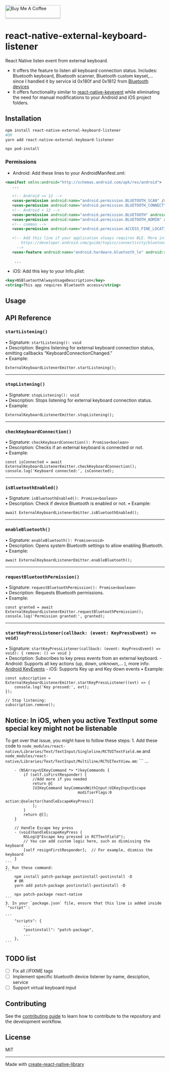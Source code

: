 <a href="https://buymeacoffee.com/bdtren" target="_blank"><img src="https://www.buymeacoffee.com/assets/img/custom_images/orange_img.png" alt="Buy Me A Coffee" style="height: 41px !important;width: 174px !important;box-shadow: 0px 3px 2px 0px rgba(190, 190, 190, 0.5) !important;-webkit-box-shadow: 0px 3px 2px 0px rgba(190, 190, 190, 0.5) !important;" ></a>


# react-native-external-keyboard-listener

React Native listen event from external keyboard.
- It offers the feature to listen all keyboard connection status. Includes: Bluetooth keyboard, Bluetooth scanner, Bluetooth custom keyset,... since I handled it by service id 0x180f and 0x1812 from [Bluetooth devices](https://www.bluetooth.com/wp-content/uploads/Files/Specification/Assigned_Numbers.html)
- It offers functionality similar to [react-native-keyevent](https://github.com/kevinejohn/react-native-keyevent) while eliminating the need for manual modifications to your Android and iOS project folders.  

## Installation

```sh
npm install react-native-external-keyboard-listener 
#OR
yarn add react-native-external-keyboard-listener

npx pod-install
```

### Permissions

- Android: Add these lines to your AndroidManifest.xml:
```xml
<manifest xmlns:android="http://schemas.android.com/apk/res/android">
   ...

   <!-- Android >= 12 -->
   <uses-permission android:name="android.permission.BLUETOOTH_SCAN" />
   <uses-permission android:name="android.permission.BLUETOOTH_CONNECT" />
   <!-- Android < 12 -->
   <uses-permission android:name="android.permission.BLUETOOTH" android:maxSdkVersion="30" />
   <uses-permission android:name="android.permission.BLUETOOTH_ADMIN" android:maxSdkVersion="30" />
   <!-- common -->
   <uses-permission android:name="android.permission.ACCESS_FINE_LOCATION" android:maxSdkVersion="30" />

   <!-- Add this line if your application always requires BLE. More info can be found on:
       https://developer.android.com/guide/topics/connectivity/bluetooth-le.html#permissions
     -->
   <uses-feature android:name="android.hardware.bluetooth_le" android:required="true"/>

    ...
```

- iOS: Add this key to your Info.plist:
```xml
<key>NSBluetoothAlwaysUsageDescription</key>
<string>This app requires Bluetooth access</string>
```

## Usage

## API Reference

### `startListening()`
• Signature: `startListening(): void`  
• Description: Begins listening for external keyboard connection status, emitting callbacks “KeyboardConnectionChanged.”  
• Example:  
```tsx
ExternalKeyboardListenerEmitter.startListening();
```

---

### `stopListening()`
• Signature: `stopListening(): void`  
• Description: Stops listening for external keyboard connection status.  
• Example:  
```tsx
ExternalKeyboardListenerEmitter.stopListening();
```

---

### `checkKeyboardConnection()`
• Signature: `checkKeyboardConnection(): Promise<boolean>`  
• Description: Checks if an external keyboard is connected or not.  
• Example:  
```tsx
const isConnected = await ExternalKeyboardListenerEmitter.checkKeyboardConnection();
console.log('Keyboard connected:', isConnected);
```

---

### `isBluetoothEnabled()`
• Signature: `isBluetoothEnabled(): Promise<boolean>`  
• Description: Check if device Bluetooth is enabled or not.
• Example:  
```tsx
await ExternalKeyboardListenerEmitter.isBluetoothEnabled();
```

---

### `enableBluetooth()`
• Signature: `enableBluetooth(): Promise<void>`  
• Description: Opens system Bluetooth settings to allow enabling Bluetooth.  
• Example:  
```tsx
await ExternalKeyboardListenerEmitter.enableBluetooth();
```

---

### `requestBluetoothPermission()`
• Signature: `requestBluetoothPermission(): Promise<boolean>`  
• Description: Requests Bluetooth permissions.  
• Example:  
```tsx
const granted = await ExternalKeyboardListenerEmitter.requestBluetoothPermission();
console.log('Permission granted:', granted);
```

---

### `startKeyPressListener(callback: (event: KeyPressEvent) => void)`
• Signature: `startKeyPressListener(callback: (event: KeyPressEvent) => void): { remove: () => void }`  
• Description: Subscribes to key press events from an external keyboard.
    - Android: Supports all key actions (up, down, unknown,... ), more info: [Android KeyEvents](https://developer.android.com/reference/android/view/KeyEvent)
    - iOS: Supports Key up and Key down events
• Example:  
```tsx
const subscription = ExternalKeyboardListenerEmitter.startKeyPressListener((evt) => {
    console.log('Key pressed:', evt);
});

// Stop listening:
subscription.remove();
```

## Notice: In iOS, when you active TextInput some special key might not be listenable
To get over that issue, you might have to follow these steps:
    1. Add these code to `node_modules/react-native/Libraries/Text/TextInput/Singleline/RCTUITextField.mm` and `node_modules/react-native/Libraries/Text/TextInput/Multiline/RCTUITextView.mm`:
    ```
        ...

        - (NSArray<UIKeyCommand *> *)keyCommands {
            if (self.isFirstResponder) {
                //Add more if you needed
                return @[
                [UIKeyCommand keyCommandWithInput:UIKeyInputEscape
                                    modifierFlags:0
                                            action:@selector(handleEscapeKeyPress)]
                ];
            }
            return @[];
        }

        // Handle Escape key press
        - (void)handleEscapeKeyPress {
            NSLog(@"Escape key pressed in RCTTextField");
            // You can add custom logic here, such as dismissing the keyboard
            [self resignFirstResponder];  // For example, dismiss the keyboard
        }
    ```
    2. Run these command:
    ```
        npm install patch-package postinstall-postinstall -D
        # OR
        yarn add patch-package postinstall-postinstall -D

        npx patch-package react-native
    ```
    3. In your `package.json` file, ensure that this line is added inside `"script"`:

    ```
        "scripts": {
            ...
            "postinstall": "patch-package",
            ...
        },
    ```

## TODO list

- [ ] Fix all //FIXME tags
- [ ] Implement specific bluetooth device listener by name, desciption, service
- [ ] Support virtual keyboard input

## Contributing

See the [contributing guide](CONTRIBUTING.md) to learn how to contribute to the repository and the development workflow.

## License

MIT

---

Made with [create-react-native-library](https://github.com/callstack/react-native-builder-bob)
